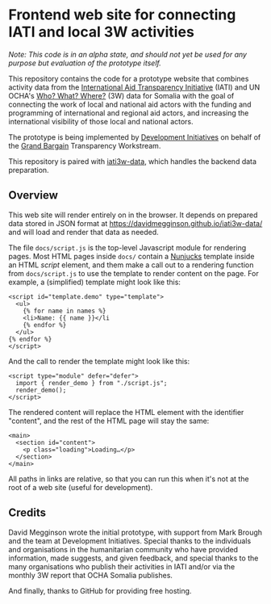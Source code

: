 Frontend web site for connecting IATI and local 3W activities
=============================================================

_*Note:* This code is in an alpha state, and should not yet be used for any
purpose but evaluation of the prototype itself._

This repository contains the code for a prototype website that
combines activity data from the [International Aid Transparency
Initiative](https://iatistandard.org) (IATI) and UN OCHA's [Who? What?
Where?](https://data.humdata.org/dataset/somalia-operational-presence)
(3W) data for Somalia with the goal of connecting the work of local
and national aid actors with the funding and programming of
international and regional aid actors, and increasing the
international visibility of those local and national actors.

The prototype is being implemented by [Development
Initiatives](https://www.devinit.org/) on behalf of the [Grand
Bargain](https://interagencystandingcommittee.org/grand-bargain)
Transparency Workstream.

This repository is paired with
[iati3w-data](https://github.com/davidmegginson/iati3w-data), which
handles the backend data preparation.

## Overview

This web site will render entirely on in the browser. It depends on
prepared data stored in JSON format at
https://davidmegginson.github.io/iati3w-data/ and will load and render
that data as needed.

The file ``docs/script.js`` is the top-level Javascript module for
rendering pages. Most HTML pages inside ``docs/`` contain a
[Nunjucks](https://mozilla.github.io/nunjucks/) template inside an
HTML _script_ element, and them make a call out to a rendering
function from ``docs/script.js`` to use the template to render content
on the page.  For example, a (simplified) template might look like this:

```
<script id="template.demo" type="template">
  <ul>
    {% for name in names %}
    <li>Name: {{ name }}</li
    {% endfor %}
  </ul>
{% endfor %}
</script>
```

And the call to render the template might look like this:

```
<script type="module" defer="defer">
  import { render_demo } from "./script.js";
  render_demo();
</script>
```

The rendered content will replace the HTML element with the identifier
"content", and the rest of the HTML page will stay the same:

```
<main>
  <section id="content">
    <p class="loading">Loading…</p>
  </section>
</main>
```

All paths in links are relative, so that you can run this when it's
not at the root of a web site (useful for development).

## Credits

David Megginson wrote the initial prototype, with support from Mark
Brough and the team at Development Initiatives. Special thanks to the
individuals and organisations in the humanitarian community who have
provided information, made suggests, and given feedback, and special
thanks to the many organisations who publish their activities in IATI
and/or via the monthly 3W report that OCHA Somalia publishes.

And finally, thanks to GitHub for providing free hosting.
